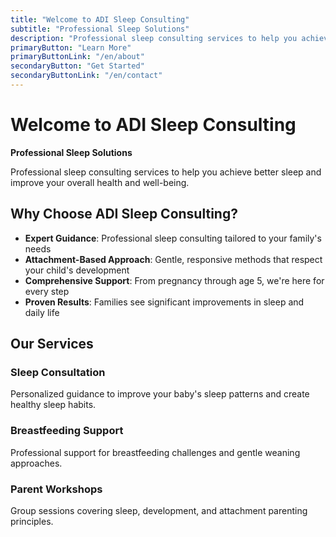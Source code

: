 ```yaml
---
title: "Welcome to ADI Sleep Consulting"
subtitle: "Professional Sleep Solutions"
description: "Professional sleep consulting services to help you achieve better sleep and improve your overall health and well-being."
primaryButton: "Learn More"
primaryButtonLink: "/en/about"
secondaryButton: "Get Started"
secondaryButtonLink: "/en/contact"
---
```


# Welcome to ADI Sleep Consulting

**Professional Sleep Solutions**

Professional sleep consulting services to help you achieve better sleep and improve your overall health and well-being.

## Why Choose ADI Sleep Consulting?

- **Expert Guidance**: Professional sleep consulting tailored to your family's needs
- **Attachment-Based Approach**: Gentle, responsive methods that respect your child's development
- **Comprehensive Support**: From pregnancy through age 5, we're here for every step
- **Proven Results**: Families see significant improvements in sleep and daily life

## Our Services

### Sleep Consultation
Personalized guidance to improve your baby's sleep patterns and create healthy sleep habits.

### Breastfeeding Support
Professional support for breastfeeding challenges and gentle weaning approaches.

### Parent Workshops
Group sessions covering sleep, development, and attachment parenting principles. 